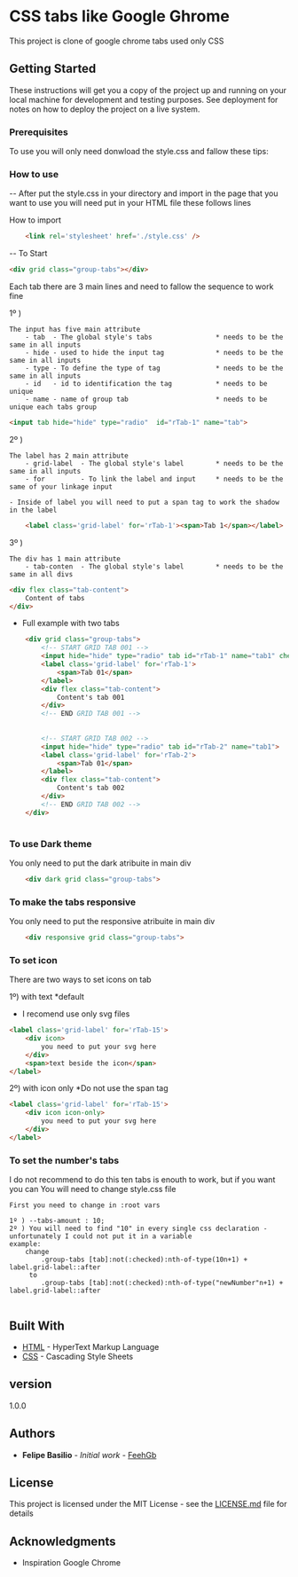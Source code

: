 # CSS tabs like Google Ghrome

This project is clone of google chrome tabs used only CSS

## Getting Started

These instructions will get you a copy of the project up and running on your local machine for development and testing purposes. See deployment for notes on how to deploy the project on a live system.

### Prerequisites

To use you will only need donwload the style.css and fallow these tips:


### How to use

-- After put the style.css in your directory and import in the page that you want to use you will need put in your HTML file these follows lines

How to import
```html
    <link rel='stylesheet' href='./style.css' />
```

-- To Start
```html
<div grid class="group-tabs"></div>
```
Each tab there are 3 main lines and need to fallow the sequence to work fine

1º )
```
The input has five main attribute 
    - tab  - The global style's tabs                * needs to be the same in all inputs
    - hide - used to hide the input tag             * needs to be the same in all inputs
    - type - To define the type of tag              * needs to be the same in all inputs
    - id   - id to identification the tag           * needs to be unique
    - name - name of group tab                      * needs to be unique each tabs group
```
 
```html 
<input tab hide="hide" type="radio"  id="rTab-1" name="tab"> 
```


2º )
```
The label has 2 main attribute
    - grid-label  - The global style's label        * needs to be the same in all inputs
    - for         - To link the label and input     * needs to be the same of your linkage input
    
- Inside of label you will need to put a span tag to work the shadow in the label
```
```html
    <label class='grid-label' for='rTab-1'><span>Tab 1</span></label>
```


  
3º )
```
The div has 1 main attribute
    - tab-conten  - The global style's label        * needs to be the same in all divs
```

```html 
<div flex class="tab-content">
    Content of tabs
</div>
```


- Full example with two tabs
```html
    <div grid class="group-tabs">
        <!-- START GRID TAB 001 -->
        <input hide="hide" type="radio" tab id="rTab-1" name="tab1" checked="checked">
        <label class='grid-label' for='rTab-1'>
            <span>Tab 01</span>
        </label>
        <div flex class="tab-content">
            Content's tab 001
        </div>
        <!-- END GRID TAB 001 -->
        
        
        <!-- START GRID TAB 002 -->
        <input hide="hide" type="radio" tab id="rTab-2" name="tab1">
        <label class='grid-label' for='rTab-2'>
            <span>Tab 01</span>
        </label>
        <div flex class="tab-content">
            Content's tab 002
        </div>
        <!-- END GRID TAB 002 -->
    </div>
   
```

### To use Dark theme

You only need to put the dark atribuite in main div
```html
    <div dark grid class="group-tabs">
```

### To make the tabs responsive
You only need to put the responsive atribuite in main div
```html
    <div responsive grid class="group-tabs">
```

### To set icon

There are two ways to set icons on tab

1º) with text *default
- I recomend use only svg files
```html
<label class='grid-label' for='rTab-15'>
    <div icon>
        you need to put your svg here
    </div>
    <span>text beside the icon</span>
</label>
```

2º) with icon only 
*Do not use the span tag

```html
<label class='grid-label' for='rTab-15'>
    <div icon icon-only>
        you need to put your svg here
    </div>
</label>
```

### To set the number's tabs
I do not recommend to do this ten tabs is enouth to work, but if you want you can
You will need to change style.css file

```
First you need to change in :root vars

1º ) --tabs-amount : 10;
2º ) You will need to find "10" in every single css declaration - unfortunately I could not put it in a variable
example:
    change
        .group-tabs [tab]:not(:checked):nth-of-type(10n+1) + label.grid-label::after
     to
        .group-tabs [tab]:not(:checked):nth-of-type("newNumber"n+1) + label.grid-label::after
    
```

## Built With

* [HTML](https://developer.mozilla.org/pt-BR/docs/Web/HTML) - HyperText Markup Language
* [CSS](https://developer.mozilla.org/pt-BR/docs/Web/CSS) - Cascading Style Sheets




## version

1.0.0

## Authors

* **Felipe Basilio** - *Initial work* - [FeehGb](https://github.com/FeehGb)


## License

This project is licensed under the MIT License - see the [LICENSE.md](LICENSE.md) file for details

## Acknowledgments

* Inspiration
    Google Chrome

